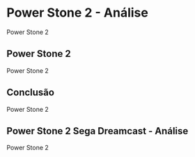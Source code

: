 ---
---

# Power Stone 2 - Análise

Power Stone 2

## Power Stone 2

Power Stone 2

## Conclusão

Power Stone 2

## Power Stone 2 Sega Dreamcast - Análise

Power Stone 2
